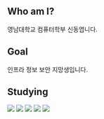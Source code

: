 ## Who am I?
영남대학교 컴퓨터학부 신동엽니다.

## Goal
인프라 정보 보안 지망생입니다.

## Studying
<img src="https://img.shields.io/badge/kali%20linux-%23557C94.svg?&style=for-the-badge&logo=kali%20linux&logoColor=white" />
<img src="https://img.shields.io/badge/linux-%23FCC624.svg?&style=for-the-badge&logo=linux&logoColor=black" />
<img src="https://img.shields.io/badge/cisco-%231BA0D7.svg?&style=for-the-badge&logo=cisco&logoColor=white" />
<img src="https://img.shields.io/badge/naver-%2303C75A.svg?&style=for-the-badge&logo=naver&logoColor=white" />
<img src="https://img.shields.io/badge/hack%20club-%23EC3750.svg?&style=for-the-badge&logo=hack%20club&logoColor=white" />
